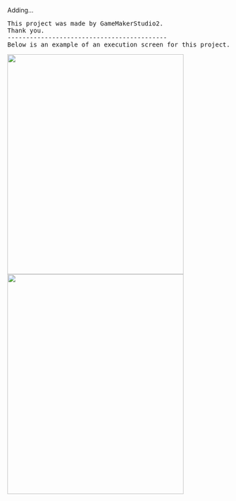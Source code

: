 Adding...

<pre>
This project was made by GameMakerStudio2.
Thank you.
-------------------------------------------
Below is an example of an execution screen for this project.
</pre>

<img src="https://github.com/JangAlthea/GeneticAlgorithmForTetris/blob/master/images/gameplay1.JPG" width="400" height="500"></div>
<img src="https://github.com/JangAlthea/GeneticAlgorithmForTetris/blob/master/images/gameplay2.JPG" width="400" height="500"></div>

